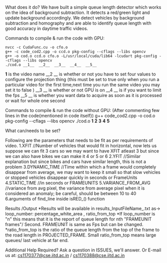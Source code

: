 What does it do?
We have built a simple queue length detector which works on the idea of background subtraction. It detects a red/green light and update background accordingly. We detect vehicles by background subtraction and homography and are able to identify queue length with good accuracy in daytime traffic videos.


Commands to compile & run the code with GPU:
    
    nvcc -c CudaFunc.cu -o cfo.o
    g++ -c code_cod2.cpp -o ccd.o pkg-config --cflags --libs opencv
    g++ -o cod.o ccd.o cfo.o -L/usr/local/cuda/lib64 -lcudart pkg-config --cflags --libs opencv
    ./cod.o __1__  __2__  __3__  __4__  __5__
    
   __1__  is the video name
   __2 __  is whether or not you have to set four values to configure the projection thing (this must be set to true only when you run a particular video for the first time,next time you run the same video you may set it to false )
   __3 __  is whether or not GPU is on
    __4 __  is if you want to limit the fps
    __5 __  is whether you want data to acquire as soon as it is processed or wait for whole one second

Commands to compile & run the code without GPU:
    (After commenting few lines in the code{mentioned in code itself})
    g++ code_cod2.cpp -o cod.o pkg-config --cflags --libs opencv
    ./cod.o __1__  __2__  __3__  __4__  __5__
    
    
What can/needs to be set?

Following are the parameters that needs to be fit as per requirements of video.
1.XFIT //Number of vehicles that would fit in horizontal, now lets us suppose we can fit 3 cars so we may want to have XFIT atleast 3 but since we can also have bikes we can make it 4 or 5 or 6 
2.YFIT //Similar explanation but since bikes and cars have similar length, this is not a problem
3.DYNAMIC_TIME //Time within which a frame would completely disappear from average, we may want to keep it small so that slow vehicles or stopped vehicles disappear quickly in seconds or FrameUnits
4.STATIC_TIME //in seconds or FRAMEUNITS
5.VARIANCE_FROM_AVG //variance from avg pixel, the variance from average pixel when it is considered an anomaly; be careful, should be between 10 to 40
6.arguments of find_line inside isRED_() function

Results /Output
*Results will be available in results_InputFileName_.txt as-> loop_number: percentage_white_area , ratio_from_top
*If loop_number is "n" this means that it is the report of queue length for nth "FRAMEUNIT frames"/ Second. FRAMEUNIT is same as Fps but can be changed.
*ratio_from_top is the ratio of the queue length from the top of the frame to the road length in PROJECTED_FRAME. Small ratio_from_top means large queues/ last vehicle at far end.

Additional Help Required?
Ask a question in ISSUES, we'll answer.
Or E-mail us at: cs1170377@cse.iitd.ac.in / cs1170388@cse.iitd.ac.in
